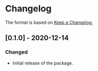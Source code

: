 # Changelog

The format is based on [Keep a Changelog](https://keepachangelog.com/en/1.0.0/),

## [0.1.0] - 2020-12-14

### Changed
- Initial release of the package.